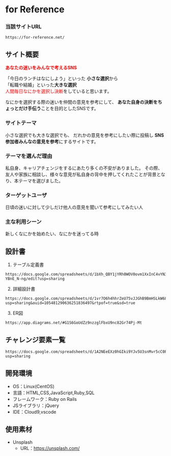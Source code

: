 # for Reference 　

### 当該サイトURL
```
https://for-reference.net/
```


## サイト概要
<span style="color: red; ">**あなたの迷いをみんなで考えるSNS**</span>

「今日のランチはなにしよう」といった
**小さな選択**から<br/>
「転職や結婚」といった**大きな選択**<br>
<span style="color: red; ">人間毎日なにかを選択し決断</span>をしていると思います。

なにかを選択する際の迷いを仲間の意見を参考にして、
 **あなた自身の決断をちょっとだけ手伝う**ことを目的としたSNSです。

### サイトテーマ
小さな選択でも大きな選択でも、
だれかの意見を参考にしたい際に投稿し
**SNS参加者みんなの意見を参考**にするサイトです。

### テーマを選んだ理由
私自身、キャリアチェンジをするにあたり多くの不安がありました。
その際、友人や家族に相談し、様々な意見が私自身の背中を押してくれたことが背景となり、本テーマを選びました。
### ターゲットユーザ
日頃の迷いに対して少しだけ他人の意見を聞いて参考にしてみたい人

### 主な利用シーン
新しくなにかを始めたい、なにかを迷ってる時
## 設計書
1. テーブル定義書
```
https://docs.google.com/spreadsheets/d/1bXh_QBY1jYRh0WOV0ovm1XxInC4vYN3sM-YBnE_N-ng/edit?usp=sharing
```

2. 詳細設計書
```
https://docs.google.com/spreadsheets/d/1vr7O6h4hhrZeU75vJJGhB9BmHSLkW686/edit?usp=sharing&ouid=105481290636251836497&rtpof=true&sd=true
```
3. ER図
```
https://app.diagrams.net/#G1S6GoUdZz9nzzglFbxU9nc82Gr74Pj-Mt
```

## チャレンジ要素一覧
```
https://docs.google.com/spreadsheets/d/1A2NEeEXz0hGIki9YJv5U3snMvr5cC0PiSdOyLwPzX0g/edit?usp=sharing
```
## 開発環境
- OS：Linux(CentOS)
- 言語：HTML,CSS,JavaScript,Ruby,SQL
- フレームワーク：Ruby on Rails
- JSライブラリ：jQuery
- IDE：Cloud9,vscode

## 使用素材
* Unsplash
  * URL：https://unsplash.com/

